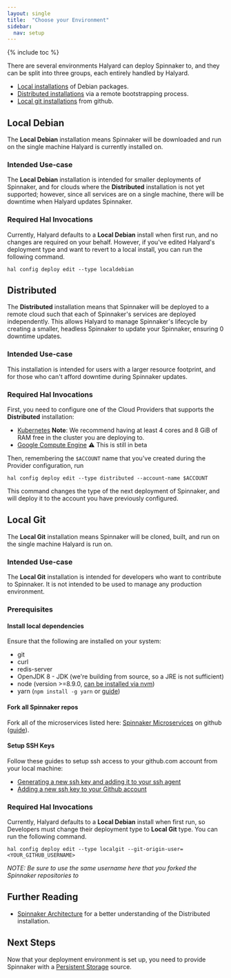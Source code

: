 ```yaml
---
layout: single
title:  "Choose your Environment"
sidebar:
  nav: setup
---
```


{% include toc %}

There are several environments Halyard can deploy Spinnaker to, and they can be 
split into three groups, each entirely handled by Halyard.

* [Local installations](#local-debian) of Debian packages.
* [Distributed installations](#distributed) via a remote bootstrapping process.
* [Local git installations](#local-git) from github.

## Local Debian

The __Local Debian__ installation means Spinnaker will be downloaded and run on the 
single machine Halyard is currently installed on.

### Intended Use-case

The __Local Debian__ installation is intended for smaller deployments of Spinnaker,
and for clouds where the __Distributed__ installation is not yet supported;
however, since all services are on a single machine, there will be downtime when
Halyard updates Spinnaker.

### Required Hal Invocations

Currently, Halyard defaults to a __Local Debian__ install when first run,
and no changes are required on your behalf. However, if you've edited
Halyard's deployment type and want to revert to a local install, you can run
the following command.

```
hal config deploy edit --type localdebian
```

## Distributed

The __Distributed__ installation means that Spinnaker will be deployed to a 
remote cloud such that each of Spinnaker's services are deployed 
independently. This allows Halyard to manage Spinnaker's lifecycle by creating 
a smaller, headless Spinnaker to update your Spinnaker, ensuring 0 downtime 
updates.

### Intended Use-case

This installation is intended for users with a larger resource footprint, and
for those who can't afford downtime during Spinnaker updates.

### Required Hal Invocations

First, you need to configure one of the Cloud Providers that supports the
__Distributed__ installation:

* <a href="/setup/providers/kubernetes" target="_blank">Kubernetes</a> **Note**: We recommend having at least 4 cores and 8 GiB of RAM free in the cluster you are deploying to.
* <a href="/setup/providers/gce" target="_blank">Google Compute Engine</a> :warning: This is still in beta

Then, remembering the `$ACCOUNT` name that you've created during the
Provider configuration, run

```
hal config deploy edit --type distributed --account-name $ACCOUNT
```

This command changes the type of the next deployment of Spinnaker, and will
deploy it to the account you have previously configured.

## Local Git

The __Local Git__ installation means Spinnaker will be cloned, built, and run on
the single machine Halyard is run on.

### Intended Use-case

The __Local Git__ installation is intended for developers who want to contribute
to Spinnaker. It is not intended to be used to manage any production environment.

### Prerequisites

#### Install local dependencies

Ensure that the following are installed on your system:

* git
* curl
* redis-server
* OpenJDK 8 - JDK (we're building from source, so a JRE is not sufficient)
* node (version >=8.9.0, [can be installed via nvm](https://github.com/creationix/nvm#install-script))
* yarn (`npm install -g yarn` or [guide](https://yarnpkg.com/lang/en/docs/install/))


#### Fork all Spinnaker repos

Fork all of the microservices listed here: [Spinnaker Microservices](https://www.spinnaker.io/reference/architecture/#spinnaker-microservices) on github ([guide](https://guides.github.com/activities/forking/#fork)).

#### Setup SSH Keys

Follow these guides to setup ssh access to your github.com account from your local machine:

* [Generating a new ssh key and adding it to your ssh agent](https://help.github.com/articles/generating-a-new-ssh-key-and-adding-it-to-the-ssh-agent/)
* [Adding a new ssh key to your Github account](https://help.github.com/articles/adding-a-new-ssh-key-to-your-github-account/)

### Required Hal Invocations

Currently, Halyard defaults to a __Local Debian__ install when first run, so 
Developers must change their deployment type to __Local Git__ type. You can run 
the following command.

```
hal config deploy edit --type localgit --git-origin-user=<YOUR_GITHUB_USERNAME>
```

*NOTE: Be sure to use the same username here that you forked the Spinnaker repositories to*

## Further Reading

* [Spinnaker Architecture](/reference/architecture/) for a better understanding
  of the Distributed installation.

## Next Steps

Now that your deployment environment is set up, you need to provide Spinnaker
with a [Persistent Storage](/setup/install/storage/) source.
